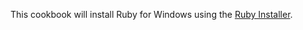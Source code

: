 This cookbook will install Ruby for Windows using the [Ruby Installer](https://rubyinstaller.org/). 